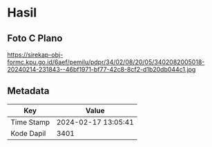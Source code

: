 # Hasil

## Foto C Plano

https://sirekap-obj-formc.kpu.go.id/6aef/pemilu/pdpr/34/02/08/20/05/3402082005018-20240214-231843--46bf1971-bf77-42c8-8cf2-d1b20db044c1.jpg


## Metadata

| Key        | Value               |
| ---------- | ------------------- |
| Time Stamp | 2024-02-17 13:05:41 |
| Kode Dapil | 3401                |



